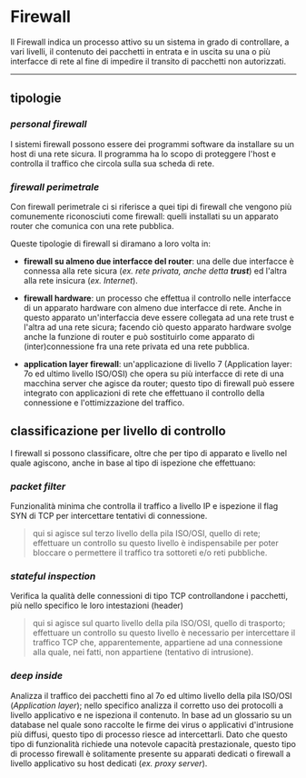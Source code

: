 # Firewall
Il Firewall indica un processo attivo su un sistema in grado di controllare, a vari livelli, il contenuto dei pacchetti in entrata e in uscita su una o più interfacce di rete al fine di impedire il transito di pacchetti non autorizzati.

---

## **tipologie**

### _personal firewall_
I sistemi firewall possono essere dei programmi software da installare su un host di una rete sicura. Il programma ha lo scopo di proteggere l'host e controlla il traffico che circola sulla sua scheda di rete.

### _firewall perimetrale_
Con firewall perimetrale ci si riferisce a quei tipi di firewall che vengono più comunemente riconosciuti come firewall: quelli installati su un apparato router che comunica con una rete pubblica.

Queste tipologie di firewall si diramano a loro volta in:

- **firewall su almeno due interfacce del router**: 
una delle due interfacce è connessa alla rete sicura (_ex. rete privata, anche detta **trust**_) ed l'altra alla rete insicura (_ex. Internet_).

- **firewall hardware**: 
un processo che effettua il controllo nelle interfacce di un apparato hardware con almeno due interfacce di rete.
Anche in questo apparato un'interfaccia deve essere collegata ad una rete trust e l'altra ad una rete sicura; facendo ciò questo apparato hardware svolge anche la funzione di router e può sostituirlo come apparato di (inter)connessione fra una rete privata ed una rete pubblica.

- **application layer firewall**: 
un'applicazione di livello 7 (Application layer: 7o ed ultimo livello ISO/OSI) che opera su più interfacce di rete di una macchina server che agisce da router; questo tipo di firewall può essere integrato con applicazioni di rete che effettuano il controllo della connessione e l'ottimizzazione del traffico.

## **classificazione per livello di controllo**
I firewall si possono classificare, oltre che per tipo di apparato e livello nel quale agiscono, anche in base al tipo di ispezione che effettuano:

### _packet filter_
Funzionalità minima che controlla il traffico a livello IP e ispezione il flag SYN di TCP per intercettare tentativi di connessione.
> qui si agisce sul terzo livello della pila ISO/OSI, quello di rete; effettuare un controllo su questo livello è indispensabile per poter bloccare o permettere il traffico tra sottoreti e/o reti pubbliche.

### _stateful inspection_
Verifica la qualità delle connessioni di tipo TCP controllandone i pacchetti, più nello specifico le loro intestazioni (header)

> qui si agisce sul quarto livello della pila ISO/OSI, quello di trasporto; effettuare un controllo su questo livello è necessario per intercettare il traffico TCP che, apparentemente, appartiene ad una connessione alla quale, nei fatti, non appartiene (tentativo di intrusione).

### _deep inside_
Analizza il traffico dei pacchetti fino al 7o ed ultimo livello della pila ISO/OSI (_Application layer_); nello specifico analizza il corretto uso dei protocolli a livello applicativo e ne ispeziona il contenuto.
In base ad un glossario su un database nel quale sono raccolte le firme dei virus o applicativi d'intrusione più diffusi, questo tipo di processo riesce ad intercettarli.
Dato che questo tipo di funzionalità richiede una notevole capacità prestazionale, questo tipo di processo firewall è solitamente presente su apparati dedicati o firewall a livello applicativo su host dedicati (_ex. proxy server_).

